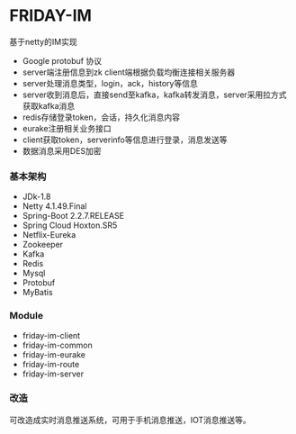 # FRIDAY-IM
基于netty的IM实现
* Google protobuf 协议
* server端注册信息到zk client端根据负载均衡连接相关服务器
* server处理消息类型，login，ack，history等信息
* server收到消息后，直接send至kafka，kafka转发消息，server采用拉方式获取kafka消息
* redis存储登录token，会话，持久化消息内容
* eurake注册相关业务接口
* client获取token，serverinfo等信息进行登录，消息发送等
* 数据消息采用DES加密

### 基本架构
* JDk-1.8
* Netty 4.1.49.Final
* Spring-Boot 2.2.7.RELEASE
* Spring Cloud Hoxton.SR5
* Netflix-Eureka
* Zookeeper
* Kafka
* Redis
* Mysql
* Protobuf
* MyBatis

### Module
* friday-im-client
* friday-im-common
* friday-im-eurake
* friday-im-route
* friday-im-server

### 改造
可改造成实时消息推送系统，可用于手机消息推送，IOT消息推送等。


